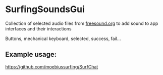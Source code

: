 # SurfingSoundsGui

Collection of selected audio files from [freesound.org](https://freesound.org/) to add sound to app interfaces and their interactions

Buttons, mechanical keyboard, selected, success, fail... 

## Example usage:
https://github.com/moebiussurfing/SurfChat
